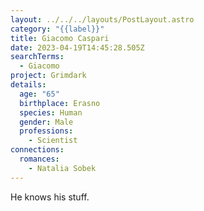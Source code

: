 ```yaml
---
layout: ../../../layouts/PostLayout.astro
category: "{{label}}"
title: Giacomo Caspari
date: 2023-04-19T14:45:28.505Z
searchTerms:
  - Giacomo
project: Grimdark
details:
  age: "65"
  birthplace: Erasno
  species: Human
  gender: Male
  professions:
    - Scientist
connections:
  romances:
    - Natalia Sobek
---
```

H﻿e knows his stuff.